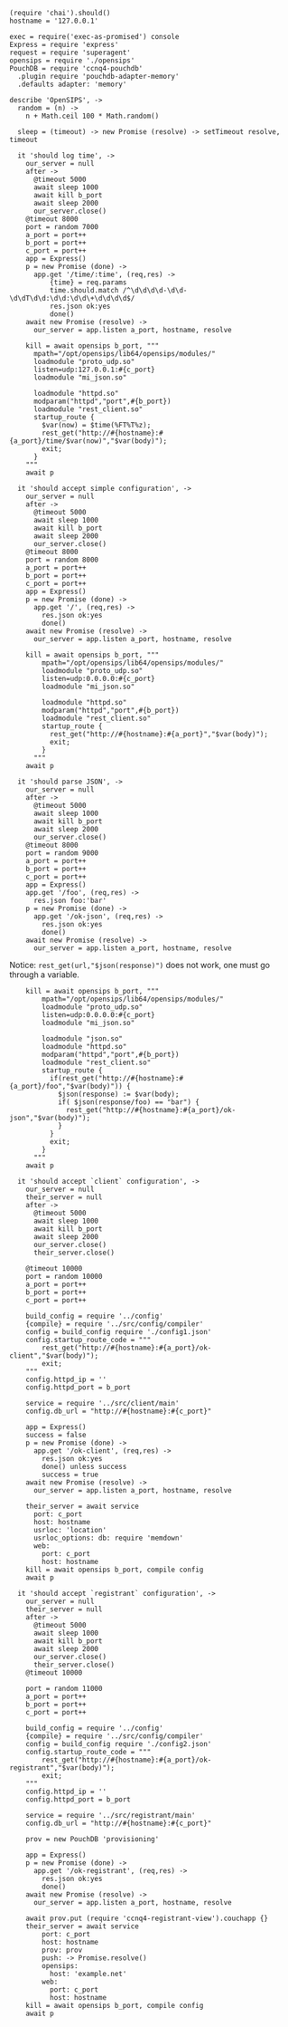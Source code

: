     (require 'chai').should()
    hostname = '127.0.0.1'

    exec = require('exec-as-promised') console
    Express = require 'express'
    request = require 'superagent'
    opensips = require './opensips'
    PouchDB = require 'ccnq4-pouchdb'
      .plugin require 'pouchdb-adapter-memory'
      .defaults adapter: 'memory'

    describe 'OpenSIPS', ->
      random = (n) ->
        n + Math.ceil 100 * Math.random()

      sleep = (timeout) -> new Promise (resolve) -> setTimeout resolve, timeout

      it 'should log time', ->
        our_server = null
        after ->
          @timeout 5000
          await sleep 1000
          await kill b_port
          await sleep 2000
          our_server.close()
        @timeout 8000
        port = random 7000
        a_port = port++
        b_port = port++
        c_port = port++
        app = Express()
        p = new Promise (done) ->
          app.get '/time/:time', (req,res) ->
              {time} = req.params
              time.should.match /^\d\d\d\d-\d\d-\d\dT\d\d:\d\d:\d\d\+\d\d\d\d$/
              res.json ok:yes
              done()
        await new Promise (resolve) ->
          our_server = app.listen a_port, hostname, resolve

        kill = await opensips b_port, """
          mpath="/opt/opensips/lib64/opensips/modules/"
          loadmodule "proto_udp.so"
          listen=udp:127.0.0.1:#{c_port}
          loadmodule "mi_json.so"

          loadmodule "httpd.so"
          modparam("httpd","port",#{b_port})
          loadmodule "rest_client.so"
          startup_route {
            $var(now) = $time(%FT%T%z);
            rest_get("http://#{hostname}:#{a_port}/time/$var(now)","$var(body)");
            exit;
          }
        """
        await p

      it 'should accept simple configuration', ->
        our_server = null
        after ->
          @timeout 5000
          await sleep 1000
          await kill b_port
          await sleep 2000
          our_server.close()
        @timeout 8000
        port = random 8000
        a_port = port++
        b_port = port++
        c_port = port++
        app = Express()
        p = new Promise (done) ->
          app.get '/', (req,res) ->
            res.json ok:yes
            done()
        await new Promise (resolve) ->
          our_server = app.listen a_port, hostname, resolve

        kill = await opensips b_port, """
            mpath="/opt/opensips/lib64/opensips/modules/"
            loadmodule "proto_udp.so"
            listen=udp:0.0.0.0:#{c_port}
            loadmodule "mi_json.so"

            loadmodule "httpd.so"
            modparam("httpd","port",#{b_port})
            loadmodule "rest_client.so"
            startup_route {
              rest_get("http://#{hostname}:#{a_port}","$var(body)");
              exit;
            }
          """
        await p

      it 'should parse JSON', ->
        our_server = null
        after ->
          @timeout 5000
          await sleep 1000
          await kill b_port
          await sleep 2000
          our_server.close()
        @timeout 8000
        port = random 9000
        a_port = port++
        b_port = port++
        c_port = port++
        app = Express()
        app.get '/foo', (req,res) ->
          res.json foo:'bar'
        p = new Promise (done) ->
          app.get '/ok-json', (req,res) ->
            res.json ok:yes
            done()
        await new Promise (resolve) ->
          our_server = app.listen a_port, hostname, resolve

Notice: `rest_get(url,"$json(response)")` does not work, one must go through a variable.

        kill = await opensips b_port, """
            mpath="/opt/opensips/lib64/opensips/modules/"
            loadmodule "proto_udp.so"
            listen=udp:0.0.0.0:#{c_port}
            loadmodule "mi_json.so"

            loadmodule "json.so"
            loadmodule "httpd.so"
            modparam("httpd","port",#{b_port})
            loadmodule "rest_client.so"
            startup_route {
              if(rest_get("http://#{hostname}:#{a_port}/foo","$var(body)")) {
                $json(response) := $var(body);
                if( $json(response/foo) == "bar") {
                  rest_get("http://#{hostname}:#{a_port}/ok-json","$var(body)");
                }
              }
              exit;
            }
          """
        await p

      it 'should accept `client` configuration', ->
        our_server = null
        their_server = null
        after ->
          @timeout 5000
          await sleep 1000
          await kill b_port
          await sleep 2000
          our_server.close()
          their_server.close()

        @timeout 10000
        port = random 10000
        a_port = port++
        b_port = port++
        c_port = port++

        build_config = require '../config'
        {compile} = require '../src/config/compiler'
        config = build_config require './config1.json'
        config.startup_route_code = """
            rest_get("http://#{hostname}:#{a_port}/ok-client","$var(body)");
            exit;
        """
        config.httpd_ip = ''
        config.httpd_port = b_port

        service = require '../src/client/main'
        config.db_url = "http://#{hostname}:#{c_port}"

        app = Express()
        success = false
        p = new Promise (done) ->
          app.get '/ok-client', (req,res) ->
            res.json ok:yes
            done() unless success
            success = true
        await new Promise (resolve) ->
          our_server = app.listen a_port, hostname, resolve

        their_server = await service
          port: c_port
          host: hostname
          usrloc: 'location'
          usrloc_options: db: require 'memdown'
          web:
            port: c_port
            host: hostname
        kill = await opensips b_port, compile config
        await p

      it 'should accept `registrant` configuration', ->
        our_server = null
        their_server = null
        after ->
          @timeout 5000
          await sleep 1000
          await kill b_port
          await sleep 2000
          our_server.close()
          their_server.close()
        @timeout 10000

        port = random 11000
        a_port = port++
        b_port = port++
        c_port = port++

        build_config = require '../config'
        {compile} = require '../src/config/compiler'
        config = build_config require './config2.json'
        config.startup_route_code = """
            rest_get("http://#{hostname}:#{a_port}/ok-registrant","$var(body)");
            exit;
        """
        config.httpd_ip = ''
        config.httpd_port = b_port

        service = require '../src/registrant/main'
        config.db_url = "http://#{hostname}:#{c_port}"

        prov = new PouchDB 'provisioning'

        app = Express()
        p = new Promise (done) ->
          app.get '/ok-registrant', (req,res) ->
            res.json ok:yes
            done()
        await new Promise (resolve) ->
          our_server = app.listen a_port, hostname, resolve

        await prov.put (require 'ccnq4-registrant-view').couchapp {}
        their_server = await service
            port: c_port
            host: hostname
            prov: prov
            push: -> Promise.resolve()
            opensips:
              host: 'example.net'
            web:
              port: c_port
              host: hostname
        kill = await opensips b_port, compile config
        await p
